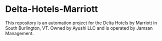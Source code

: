 # Delta-Hotels-Marriott
This repository is an automation project for the Delta Hotels by Marriott in South Burlington, VT. Owned by Ayushi LLC and is operated by Jamsan Management.
